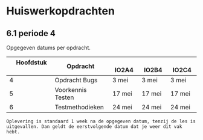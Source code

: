 
# Huiswerkopdrachten

## 6.1 periode 4

Opgegeven datums per opdracht.

| &nbsp; &nbsp; Hoofdstuk&nbsp; &nbsp;| &nbsp; &nbsp;Opdracht&nbsp; &nbsp; | &nbsp; &nbsp; **IO2A4** | &nbsp; &nbsp; **IO2B4** | &nbsp; &nbsp; **IO2C4** |
|----------| ---------|------------------------ | ----------------------- | ----------------------- |
| 4 | Opdracht Bugs  | 3 mei | 3 mei | 3 mei |
| 5 | Voorkennis Testen | 17 mei | 17 mei | 17 mei |
| 6 | Testmethodieken | 24 mei | 24 mei | 24 mei |

``Oplevering is standaard 1 week na de opgegeven datum, tenzij de les is uitgevallen. Dan geldt de eerstvolgende datum dat je weer dit vak hebt.``
